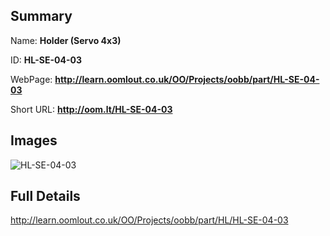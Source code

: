 

## Summary
 
Name: __Holder (Servo 4x3)__

ID: __HL-SE-04-03__

WebPage: __http://learn.oomlout.co.uk/OO/Projects/oobb/part/HL-SE-04-03__

Short URL: __http://oom.lt/HL-SE-04-03__


## Images
![HL-SE-04-03](http://oomlout.com/oomlout-OOBB/part/HL/HL-SE-04-03/OOBB-HL-SE-04-03_420.png)




## Full Details

 http://learn.oomlout.co.uk/OO/Projects/oobb/part/HL/HL-SE-04-03

